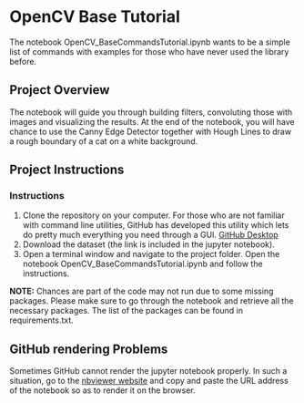 # OpenCV Base Tutorial
The notebook OpenCV_BaseCommandsTutorial.ipynb wants to be a simple list of commands with examples for those who have never used the library before.

## Project Overview
The notebook will guide you through building filters, convoluting those with images and visualizing the results.
At the end of the notebook, you will have chance to use the Canny Edge Detector together with Hough Lines to draw a rough boundary of a cat on a white background.

## Project Instructions

### Instructions

1. Clone the repository on your computer. For those who are not familiar with command line utilities, GitHub has developed this utility which lets do pretty much everything you need through a GUI.
   [GitHub Desktop](https://desktop.github.com/)
2. Download the dataset (the link is included in the jupyter notebook).
3. Open a terminal window and navigate to the project folder. Open the notebook OpenCV_BaseCommandsTutorial.ipynb and follow the instructions.

__NOTE:__ Chances are part of the code may not run due to some missing packages. Please make sure to go through the notebook and retrieve all the necessary packages. The list of the packages can be found in requirements.txt.

## GitHub rendering Problems

Sometimes GitHub cannot render the jupyter notebook properly. In such a situation, go to the [nbviewer website](https://nbviewer.jupyter.org/) and copy and paste the URL address of the notebook so as to render it on the browser.

